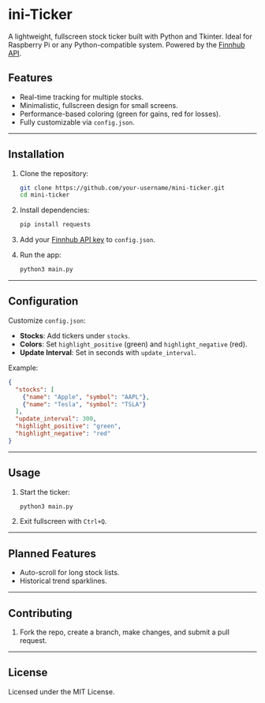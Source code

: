 # **ini-Ticker**

A lightweight, fullscreen stock ticker built with Python and Tkinter. Ideal for Raspberry Pi or any Python-compatible system. Powered by the [Finnhub API](https://finnhub.io/).

## **Features**
- Real-time tracking for multiple stocks.
- Minimalistic, fullscreen design for small screens.
- Performance-based coloring (green for gains, red for losses).
- Fully customizable via `config.json`.

---

## **Installation**

1. Clone the repository:
   ```bash
   git clone https://github.com/your-username/mini-ticker.git
   cd mini-ticker
   ```

2. Install dependencies:
   ```bash
   pip install requests
   ```

3. Add your [Finnhub API key](https://finnhub.io/dashboard) to `config.json`.

4. Run the app:
   ```bash
   python3 main.py
   ```

---

## **Configuration**

Customize `config.json`:
- **Stocks**: Add tickers under `stocks`.
- **Colors**: Set `highlight_positive` (green) and `highlight_negative` (red).
- **Update Interval**: Set in seconds with `update_interval`.

Example:
```json
{
  "stocks": [
    {"name": "Apple", "symbol": "AAPL"},
    {"name": "Tesla", "symbol": "TSLA"}
  ],
  "update_interval": 300,
  "highlight_positive": "green",
  "highlight_negative": "red"
}
```

---

## **Usage**

1. Start the ticker:
   ```bash
   python3 main.py
   ```

2. Exit fullscreen with `Ctrl+Q`.

---

## **Planned Features**
- Auto-scroll for long stock lists.
- Historical trend sparklines.

---

## **Contributing**

1. Fork the repo, create a branch, make changes, and submit a pull request.

---

## **License**
Licensed under the MIT License.